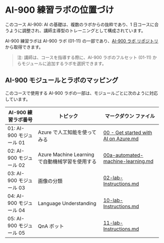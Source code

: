 ﻿# AI-900 練習ラボの位置づけ

このコース AI-900: AI の基礎は、複数のラボからの抜粋であり、1 日コースに合うように調整され、講師主導型のトレーニングとして構成されています。

AI-900 練習ラボは AI-900 ラボ (01-11) の一部であり、[AI-900 ラボ リポジトリ](https://github.com/MicrosoftLearning/AI-900JA-Microsoft-Azure-AI-Fundamentals)から取得できます。

> 注: 講師は、コースを指導する際に、AI-900 ラボのフルセット (01-11) からモジュールに追加するラボを選択できます。

## AI-900 モジュールとラボのマッピング

このコースで使用する AI-900 ラボの一部は、モジュールごとに次のように対応しています。 

| AI-900 練習ラボ番号 | トピック | マークダウン ファイル |
| --- | --- | --- |
| 01: AI-900 モジュール 01 | Azure で人工知能を使ってみる | [00 - Get started with AI on Azure.md](https://github.com/MicrosoftLearning/AI-900JA-Microsoft-Azure-AI-Fundamentals/blob/master/Instructions/00%20-%20Get%20started%20with%20AI%20on%20Azure.md) |
| 02: AI-900 モジュール 02 | Azure Machine Learning で自動機械学習を使用する | [00a-automated-machine-learning.md](https://github.com/MicrosoftLearning/AI-900JA-Microsoft-Azure-AI-Fundamentals/blob/master/Instructions/00a-automated-machine-learning.md) |
| 03: AI-900 モジュール 03 | 画像の分類  | [02-lab-Instructions.md](https://github.com/MicrosoftLearning/AI-900JA-Microsoft-Azure-AI-Fundamentals/blob/master/Instructions/02-lab-Instructions.md) |
| 04: AI-900 モジュール 04 | Language Understanding | [10-lab-Instructions.md](https://github.com/MicrosoftLearning/AI-900JA-Microsoft-Azure-AI-Fundamentals/blob/master/Instructions/10-lab-Instructions.md) |
| 05: AI-900 モジュール 05 | QnA ボット | [11-lab-Instructions.md](https://github.com/MicrosoftLearning/AI-900JA-Microsoft-Azure-AI-Fundamentals/blob/master/Instructions/11-lab-Instructions.md) |

